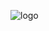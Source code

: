 <a id="top"></a>
![logo](https://user-images.githubusercontent.com/9198668/103223358-02a5ae80-4961-11eb-9a78-c6ebc20d7691.png)
